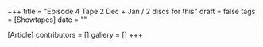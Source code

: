 +++
title = "Episode 4 Tape 2 Dec + Jan / 2 discs for this"
draft = false
tags = [Showtapes]
date = ""

[Article]
contributors = []
gallery = []
+++